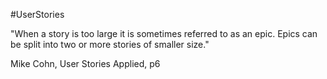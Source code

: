 #UserStories

"When a story is too large it is sometimes referred to as an epic. Epics can be split into two or more stories of smaller size."

Mike Cohn, User Stories Applied, p6